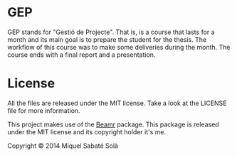 
# GEP

GEP stands for "Gestió de Projecte". That is, is a course that lasts for
a month and its main goal is to prepare the student for the thesis. The
workflow of this course was to make some deliveries during the month. The
course ends with a final report and a presentation.

# License

All the files are released under the MIT license. Take a look at the LICENSE
file for more information.

This project makes use of the [Beamr](https://github.com/mssola/thesis)
package. This package is released under the MIT license and its copyright
holder it's me.

Copyright &copy; 2014 Miquel Sabaté Solà

